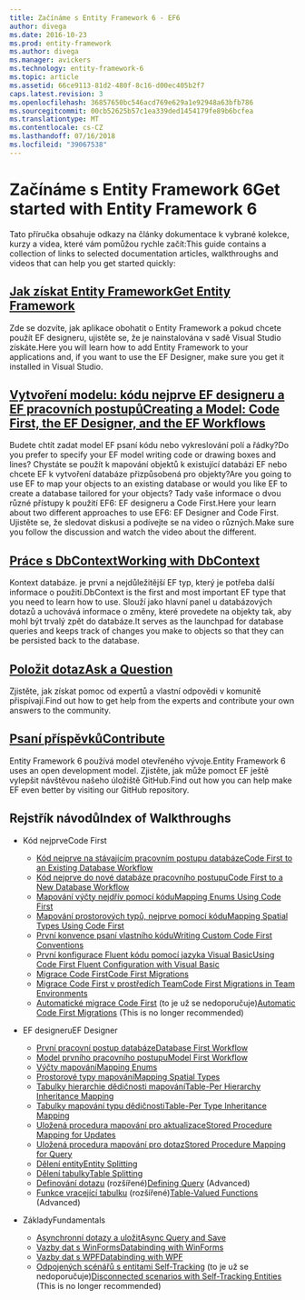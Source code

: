 ```yaml
---
title: Začínáme s Entity Framework 6 - EF6
author: divega
ms.date: 2016-10-23
ms.prod: entity-framework
ms.author: divega
ms.manager: avickers
ms.technology: entity-framework-6
ms.topic: article
ms.assetid: 66ce9113-81d2-480f-8c16-d00ec405b2f7
caps.latest.revision: 3
ms.openlocfilehash: 36857650bc546acd769e629a1e92948a63bfb786
ms.sourcegitcommit: 00cb52625b57c1ea339ded1454179fe89b6bcfea
ms.translationtype: MT
ms.contentlocale: cs-CZ
ms.lasthandoff: 07/16/2018
ms.locfileid: "39067538"
---
```

# <a name="get-started-with-entity-framework-6"></a><span data-ttu-id="22935-102">Začínáme s Entity Framework 6</span><span class="sxs-lookup"><span data-stu-id="22935-102">Get started with Entity Framework 6</span></span>

<span data-ttu-id="22935-103">Tato příručka obsahuje odkazy na články dokumentace k vybrané kolekce, kurzy a videa, které vám pomůžou rychle začít:</span><span class="sxs-lookup"><span data-stu-id="22935-103">This guide contains a collection of links to selected documentation articles, walkthroughs and videos that can help you get started quickly:</span></span>

## <a name="get-entity-frameworkef6fundamentalsinstallmd"></a>[<span data-ttu-id="22935-104">Jak získat Entity Framework</span><span class="sxs-lookup"><span data-stu-id="22935-104">Get Entity Framework</span></span>](~/ef6/fundamentals/install.md)
<span data-ttu-id="22935-105">Zde se dozvíte, jak aplikace obohatit o Entity Framework a pokud chcete použít EF designeru, ujistěte se, že je nainstalována v sadě Visual Studio získáte.</span><span class="sxs-lookup"><span data-stu-id="22935-105">Here you will learn how to add Entity Framework to your applications and, if you want to use the EF Designer, make sure you get it installed in Visual Studio.</span></span>

## <a name="creating-a-model-code-first-the-ef-designer-and-the-ef-workflowsef6modelingindexmd"></a>[<span data-ttu-id="22935-106">Vytvoření modelu: kódu nejprve EF designeru a EF pracovních postupů</span><span class="sxs-lookup"><span data-stu-id="22935-106">Creating a Model: Code First, the EF Designer, and the EF Workflows</span></span>](~/ef6/modeling/index.md)
<span data-ttu-id="22935-107">Budete chtít zadat model EF psaní kódu nebo vykreslování polí a řádky?</span><span class="sxs-lookup"><span data-stu-id="22935-107">Do you prefer to specify your EF model writing code or drawing boxes and lines?</span></span>
<span data-ttu-id="22935-108">Chystáte se použít k mapování objektů k existující databázi EF nebo chcete EF k vytvoření databáze přizpůsobená pro objekty?</span><span class="sxs-lookup"><span data-stu-id="22935-108">Are you going to use EF to map your objects to an existing database or would you like EF to create a database tailored for your objects?</span></span>
<span data-ttu-id="22935-109">Tady vaše informace o dvou různé přístupy k použití EF6: EF designeru a Code First.</span><span class="sxs-lookup"><span data-stu-id="22935-109">Here your learn about two different approaches to use EF6: EF Designer and Code First.</span></span>
<span data-ttu-id="22935-110">Ujistěte se, že sledovat diskusi a podívejte se na video o různých.</span><span class="sxs-lookup"><span data-stu-id="22935-110">Make sure you follow the discussion and watch the video about the different.</span></span>

## <a name="working-with-dbcontextef6fundamentalsworking-with-dbcontextmd"></a>[<span data-ttu-id="22935-111">Práce s DbContext</span><span class="sxs-lookup"><span data-stu-id="22935-111">Working with DbContext</span></span>](~/ef6/fundamentals/working-with-dbcontext.md)
<span data-ttu-id="22935-112">Kontext databáze. je první a nejdůležitější EF typ, který je potřeba další informace o použití.</span><span class="sxs-lookup"><span data-stu-id="22935-112">DbContext is the first and most important EF type that you need to learn how to use.</span></span> <span data-ttu-id="22935-113">Slouží jako hlavní panel u databázových dotazů a uchovává informace o změny, které provedete na objekty tak, aby mohl být trvalý zpět do databáze.</span><span class="sxs-lookup"><span data-stu-id="22935-113">It serves as the launchpad for database queries and keeps track of changes you make to objects so that they can be persisted back to the database.</span></span>

## <a name="ask-a-questionef6resourcesget-helpmd"></a>[<span data-ttu-id="22935-114">Položit dotaz</span><span class="sxs-lookup"><span data-stu-id="22935-114">Ask a Question</span></span>](~/ef6/resources/get-help.md)
<span data-ttu-id="22935-115">Zjistěte, jak získat pomoc od expertů a vlastní odpovědi v komunitě přispívají.</span><span class="sxs-lookup"><span data-stu-id="22935-115">Find out how to get help from the experts and contribute your own answers to the community.</span></span>

## <a name="contributehttpgithubcomaspnetentityframework6"></a>[<span data-ttu-id="22935-116">Psaní příspěvků</span><span class="sxs-lookup"><span data-stu-id="22935-116">Contribute</span></span>](http://github.com/aspnet/EntityFramework6/)
<span data-ttu-id="22935-117">Entity Framework 6 používá model otevřeného vývoje.</span><span class="sxs-lookup"><span data-stu-id="22935-117">Entity Framework 6 uses an open development model.</span></span> <span data-ttu-id="22935-118">Zjistěte, jak může pomoct EF ještě vylepšit návštěvou našeho úložiště GitHub.</span><span class="sxs-lookup"><span data-stu-id="22935-118">Find out how you can help make EF even better by visiting our GitHub repository.</span></span>

## <a name="index-of-walkthroughs"></a><span data-ttu-id="22935-119">Rejstřík návodů</span><span class="sxs-lookup"><span data-stu-id="22935-119">Index of Walkthroughs</span></span>

- <span data-ttu-id="22935-120">Kód nejprve</span><span class="sxs-lookup"><span data-stu-id="22935-120">Code First</span></span>
  - [<span data-ttu-id="22935-121">Kód nejprve na stávajícím pracovním postupu databáze</span><span class="sxs-lookup"><span data-stu-id="22935-121">Code First to an Existing Database Workflow</span></span>](~/ef6/modeling/code-first/workflows/existing-database.md)
  - [<span data-ttu-id="22935-122">Kód nejprve do nové databáze pracovního postupu</span><span class="sxs-lookup"><span data-stu-id="22935-122">Code First to a New Database Workflow</span></span>](~/ef6/modeling/code-first/workflows/new-database.md)
  - [<span data-ttu-id="22935-123">Mapování výčty nejdřív pomocí kódu</span><span class="sxs-lookup"><span data-stu-id="22935-123">Mapping Enums Using Code First</span></span>](~/ef6/modeling/code-first/data-types/enums.md)
  - [<span data-ttu-id="22935-124">Mapování prostorových typů, nejprve pomocí kódu</span><span class="sxs-lookup"><span data-stu-id="22935-124">Mapping Spatial Types Using Code First</span></span>](~/ef6/modeling/code-first/data-types/spatial.md)
  - [<span data-ttu-id="22935-125">První konvence psaní vlastního kódu</span><span class="sxs-lookup"><span data-stu-id="22935-125">Writing Custom Code First Conventions</span></span>](~/ef6/modeling/code-first/conventions/custom.md)
  - [<span data-ttu-id="22935-126">První konfigurace Fluent kódu pomocí jazyka Visual Basic</span><span class="sxs-lookup"><span data-stu-id="22935-126">Using Code First Fluent Configuration with Visual Basic</span></span>](~/ef6/modeling/code-first/fluent/vb.md)
  - [<span data-ttu-id="22935-127">Migrace Code First</span><span class="sxs-lookup"><span data-stu-id="22935-127">Code First Migrations</span></span>](~/ef6/modeling/code-first/migrations/index.md)
  - [<span data-ttu-id="22935-128">Migrace Code First v prostředích Team</span><span class="sxs-lookup"><span data-stu-id="22935-128">Code First Migrations in Team Environments</span></span>](~/ef6/modeling/code-first/migrations/teams.md)
  - <span data-ttu-id="22935-129">[Automatické migrace Code First](~/ef6/modeling/code-first/migrations/automatic.md) (to je už se nedoporučuje)</span><span class="sxs-lookup"><span data-stu-id="22935-129">[Automatic Code First Migrations](~/ef6/modeling/code-first/migrations/automatic.md) (This is no longer recommended)</span></span>

- <span data-ttu-id="22935-130">EF designeru</span><span class="sxs-lookup"><span data-stu-id="22935-130">EF Designer</span></span>
  - [<span data-ttu-id="22935-131">První pracovní postup databáze</span><span class="sxs-lookup"><span data-stu-id="22935-131">Database First Workflow</span></span>](~/ef6/modeling/designer/workflows/database-first.md)
  - [<span data-ttu-id="22935-132">Model prvního pracovního postupu</span><span class="sxs-lookup"><span data-stu-id="22935-132">Model First Workflow</span></span>](~/ef6/modeling/designer/workflows/model-first.md)
  - [<span data-ttu-id="22935-133">Výčty mapování</span><span class="sxs-lookup"><span data-stu-id="22935-133">Mapping Enums</span></span>](~/ef6/modeling/designer/data-types/enums.md)
  - [<span data-ttu-id="22935-134">Prostorové typy mapování</span><span class="sxs-lookup"><span data-stu-id="22935-134">Mapping Spatial Types</span></span>](~/ef6/modeling/designer/data-types/spatial.md)
  - [<span data-ttu-id="22935-135">Tabulky hierarchie dědičnosti mapování</span><span class="sxs-lookup"><span data-stu-id="22935-135">Table-Per Hierarchy Inheritance Mapping</span></span>](~/ef6/modeling/designer/inheritance/tph.md)
  - [<span data-ttu-id="22935-136">Tabulky mapování typu dědičnosti</span><span class="sxs-lookup"><span data-stu-id="22935-136">Table-Per Type Inheritance Mapping</span></span>](~/ef6/modeling/designer/inheritance/tpt.md)
  - [<span data-ttu-id="22935-137">Uložená procedura mapování pro aktualizace</span><span class="sxs-lookup"><span data-stu-id="22935-137">Stored Procedure Mapping for Updates</span></span>](~/ef6/modeling/designer/stored-procedures/cud.md)
  - [<span data-ttu-id="22935-138">Uložená procedura mapování pro dotaz</span><span class="sxs-lookup"><span data-stu-id="22935-138">Stored Procedure Mapping for Query</span></span>](~/ef6/modeling/designer/stored-procedures/query.md)
  - [<span data-ttu-id="22935-139">Dělení entity</span><span class="sxs-lookup"><span data-stu-id="22935-139">Entity Splitting</span></span>](~/ef6/modeling/designer/entity-splitting.md)
  - [<span data-ttu-id="22935-140">Dělení tabulky</span><span class="sxs-lookup"><span data-stu-id="22935-140">Table Splitting</span></span>](~/ef6/modeling/designer/table-splitting.md)
  - <span data-ttu-id="22935-141">[Definování dotazu](~/ef6/modeling/designer/advanced/defining-query.md) (rozšířené)</span><span class="sxs-lookup"><span data-stu-id="22935-141">[Defining Query](~/ef6/modeling/designer/advanced/defining-query.md) (Advanced)</span></span>
  - <span data-ttu-id="22935-142">[Funkce vracející tabulku](~/ef6/modeling/designer/advanced/tvfs.md) (rozšířené)</span><span class="sxs-lookup"><span data-stu-id="22935-142">[Table-Valued Functions](~/ef6/modeling/designer/advanced/tvfs.md) (Advanced)</span></span>

- <span data-ttu-id="22935-143">Základy</span><span class="sxs-lookup"><span data-stu-id="22935-143">Fundamentals</span></span>
  - [<span data-ttu-id="22935-144">Asynchronní dotazy a uložit</span><span class="sxs-lookup"><span data-stu-id="22935-144">Async Query and Save</span></span>](~/ef6/fundamentals/async.md)
  - [<span data-ttu-id="22935-145">Vazby dat s WinForms</span><span class="sxs-lookup"><span data-stu-id="22935-145">Databinding with WinForms</span></span>](~/ef6/fundamentals/databinding/winforms.md)
  - [<span data-ttu-id="22935-146">Vazby dat s WPF</span><span class="sxs-lookup"><span data-stu-id="22935-146">Databinding with WPF</span></span>](~/ef6/fundamentals/databinding/wpf.md)
  - <span data-ttu-id="22935-147">[Odpojených scénářů s entitami Self-Tracking](~/ef6/fundamentals/disconnected-entities/self-tracking-entities/walkthrough.md) (to je už se nedoporučuje)</span><span class="sxs-lookup"><span data-stu-id="22935-147">[Disconnected scenarios with Self-Tracking Entities](~/ef6/fundamentals/disconnected-entities/self-tracking-entities/walkthrough.md) (This is no longer recommended)</span></span>
